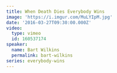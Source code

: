 ```yaml
---
title: When Death Dies Everybody Wins
image: 'https://i.imgur.com/MuLYIpM.jpg'
date: '2016-03-27T09:30:00.000Z'
video:
  type: vimeo
  id: 160537174
speaker:
  name: Bart Wilkins
  permalink: bart-wilkins
series: everybody-wins
---
```


